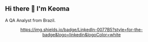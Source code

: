 ## Hi there 👋 I'm Keoma

A QA Analyst from Brazil.

<p align="center">
  <a href= https://www.linkedin.com/in/keoma-baudin-298b84165/ "rel=nofollow">
    https://img.shields.io/badge/LinkedIn-0077B5?style=for-the-badge&logo=linkedin&logoColor=white
  </a>
</p>

<!--
**kafziel4/kafziel4** is a ✨ _special_ ✨ repository because its `README.md` (this file) appears on your GitHub profile.

Here are some ideas to get you started:

- 🔭 I’m currently working on ...
- 🌱 I’m currently learning ...
- 👯 I’m looking to collaborate on ...
- 🤔 I’m looking for help with ...
- 💬 Ask me about ...
- 📫 How to reach me: ...
- 😄 Pronouns: ...
- ⚡ Fun fact: ...
-->
